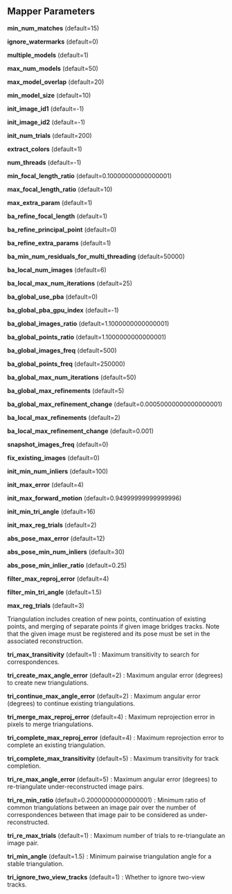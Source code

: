 ## Mapper Parameters

**min_num_matches** (default=15)

**ignore_watermarks** (default=0)

**multiple_models** (default=1)

**max_num_models** (default=50)

**max_model_overlap** (default=20)

**min_model_size** (default=10)

**init_image_id1** (default=-1)

**init_image_id2** (default=-1)

**init_num_trials** (default=200)

**extract_colors** (default=1)

**num_threads** (default=-1)

**min_focal_length_ratio** (default=0.10000000000000001)

**max_focal_length_ratio** (default=10)

**max_extra_param** (default=1)

**ba_refine_focal_length** (default=1)

**ba_refine_principal_point** (default=0)

**ba_refine_extra_params** (default=1)

**ba_min_num_residuals_for_multi_threading** (default=50000)

**ba_local_num_images** (default=6)

**ba_local_max_num_iterations** (default=25)

**ba_global_use_pba** (default=0)

**ba_global_pba_gpu_index** (default=-1)

**ba_global_images_ratio** (default=1.1000000000000001)

**ba_global_points_ratio** (default=1.1000000000000001)

**ba_global_images_freq** (default=500)

**ba_global_points_freq** (default=250000)

**ba_global_max_num_iterations** (default=50)

**ba_global_max_refinements** (default=5)

**ba_global_max_refinement_change** (default=0.00050000000000000001)

**ba_local_max_refinements** (default=2)

**ba_local_max_refinement_change** (default=0.001)

**snapshot_images_freq** (default=0)

**fix_existing_images** (default=0)

**init_min_num_inliers** (default=100)

**init_max_error** (default=4)

**init_max_forward_motion** (default=0.94999999999999996)

**init_min_tri_angle** (default=16)

**init_max_reg_trials** (default=2)

**abs_pose_max_error** (default=12)

**abs_pose_min_num_inliers** (default=30)

**abs_pose_min_inlier_ratio** (default=0.25)

**filter_max_reproj_error** (default=4)

**filter_min_tri_angle** (default=1.5)

**max_reg_trials** (default=3)

Triangulation includes creation of new points, continuation of existing points, and merging of separate points if given image bridges tracks. Note that the given image must be registered and its pose must be set in the associated reconstruction.

**tri_max_transitivity** (default=1) : Maximum transitivity to search for correspondences.

**tri_create_max_angle_error** (default=2) : Maximum angular error (degrees) to create new triangulations.

**tri_continue_max_angle_error** (default=2) : Maximum angular error (degrees) to continue existing triangulations.

**tri_merge_max_reproj_error** (default=4) : Maximum reprojection error in pixels to merge triangulations.

**tri_complete_max_reproj_error** (default=4) : Maximum reprojection error to complete an existing triangulation.

**tri_complete_max_transitivity** (default=5) : Maximum transitivity for track completion.

**tri_re_max_angle_error** (default=5) : Maximum angular error (degrees) to re-triangulate under-reconstructed image pairs.

**tri_re_min_ratio** (default=0.20000000000000001) : Minimum ratio of common triangulations between an image pair over the number of correspondences between that image pair to be considered as under-reconstructed.

**tri_re_max_trials** (default=1) : Maximum number of trials to re-triangulate an image pair.

**tri_min_angle** (default=1.5) : Minimum pairwise triangulation angle for a stable triangulation.

**tri_ignore_two_view_tracks** (default=1) : Whether to ignore two-view tracks.
